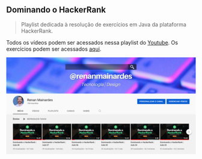 ## Dominando o HackerRank
> Playlist dedicada à resolução de exercícios em Java da plataforma HackerRank.

Todos os vídeos podem ser acessados nessa playlist do [Youtube](https://www.youtube.com/playlist?list=PL-fdn4p78jS-xZ6KQbVl2U5tS21XpUvEe).
Os exercícios podem ser acessados [aqui](https://github.com/renanmainardes/hackerRank/tree/main/src/challenges).

<img src="https://github.com/renanmainardes/hackerRank/blob/5498f73d25fa6d2a4f46f39f68d9cfeb2b6fb151/Youtube.PNG">


